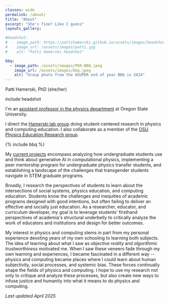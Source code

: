 ```yaml
---
classes: wide
permalink: /about/
title: "About"
excerpt: "She's fine? Like I guess"  
layouts_gallery:

#headshot:
#  - image_path: https://pattihamerski.github.io/assets/images/headshot.jpg
#    image_url: /assets/images/patti.jpg
#    alt: "Patti Hamerski headshot"

bbq:
  - image_path: /assets/images/PER-BBQ.jpeg
    image_url: /assets/images/bbq.jpeg
    alt: "Group photo from the OSUPER end of year BBQ in 2024"
---
```


Patti Hamerski, PhD
(she/her)

include headshot

I'm an [assistant professor in the physics department](https://physics.oregonstate.edu/directory/patti-hamerski) at Oregon State University.

I direct the [Hamerski lab group](/lab/) doing student-centered research in physics and computing education. I also collaborate as a member of the [OSU Physics Education Research group](https://osuper.physics.oregonstate.edu/).

{% include bbq %}

My [current projects](/projects/) encompass analyzing how undergraduate students use and think about generative AI in computational physics, implementing a peer mentorship program for undergraduate physics transfer students, and establishing a landscape of the challenges that transgender students navigate in STEM graduate programs.

Broadly, I research the perspectives of students to learn about the intersections of social systems, physics education, and computing education. Students know the challenges and inequities of academic programs designed with good intentions, but often failing to deliver an effective and socially just education. As a researcher, educator, and curriculum developer, my goal is to leverage students' firsthand perspectives of academia's structural underbelly to critically analyze the work of educators and institutions and design for better outcomes.

My interest in physics and computing stems in part from my personal experience devoting years of my own schooling to learning both subjects. The idea of learning about what I saw as *objective reality* and *algorithmic trustworthiness* motivated me. When I saw these veneers fade through my own learning and experiences, I became fascinated in a different way -- physics and computing became places where I could learn about human subjectivity, social processes, and systemic bias. These forces continually shape the fields of physics and computing. I hope to use my research not only to critique and analyze these processes, but also create new ways to infuse justice and humanity into what it means to do physics and computing.

*Last updated April 2025*
